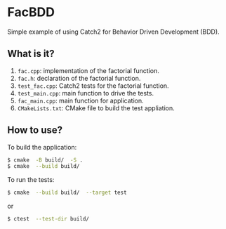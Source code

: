 # FacBDD
Simple example of using Catch2 for Behavior Driven Development (BDD).

## What is it?
1. `fac.cpp`: implementation of the factorial function.
1. `fac.h`: declaration of the factorial function.
1. `test_fac.cpp`: Catch2 tests for the factorial function.
1. `test_main.cpp`: main function to drive the tests.
1. `fac_main.cpp`: main function for application.
1. `CMakeLists.txt`: CMake file to build the test appliation.

## How to use?
To build the application:
```bash
$ cmake  -B build/  -S .
$ cmake  --build build/
```

To run the tests:
```bash
$ cmake  --build build/  --target test
```
or
```bash
$ ctest  --test-dir build/
